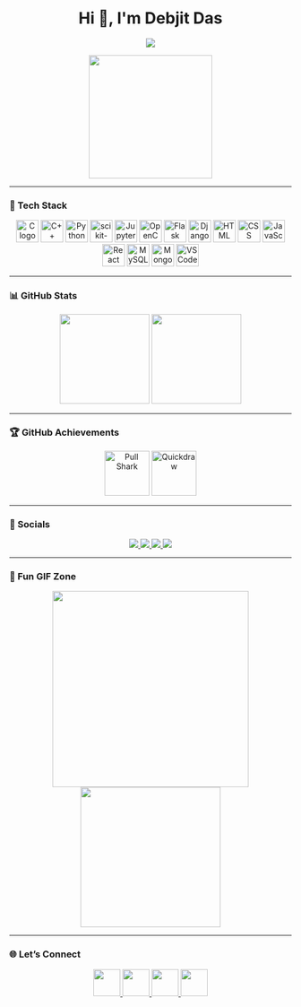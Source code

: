 <!-- HEADER -->
<h1 align="center">Hi 👋, I'm Debjit Das</h1>
<p align="center">
  <img src="https://readme-typing-svg.demolab.com/?lines=Crafting+AI-driven+Futures;CSE+(AI/ML)+Student;Tech+Enthusiast;Full-Stack+%26+ML+Developer&font=Fira+Code&center=true&width=440&height=45&color=36BCF7&vCenter=true&pause=1000&size=22" />
</p>

<p align="center">
  <img src="https://media.giphy.com/media/qgQUggAC3Pfv687qPC/giphy.gif" width="220" />
</p>

---

### 🚀 Tech Stack

<p align="center">

<!-- Programming Languages -->
<img src="https://cdn.jsdelivr.net/gh/devicons/devicon/icons/c/c-original.svg" height="40" alt="C logo" />
<img src="https://cdn.jsdelivr.net/gh/devicons/devicon/icons/cplusplus/cplusplus-original.svg" height="40" alt="C++ logo" />
<img src="https://cdn.jsdelivr.net/gh/devicons/devicon/icons/python/python-original.svg" height="40" alt="Python logo" />

<!-- Python ML Tools -->
<img src="https://upload.wikimedia.org/wikipedia/commons/0/05/Scikit_learn_logo_small.svg" height="40" alt="scikit-learn logo" />
<img src="https://cdn.jsdelivr.net/gh/devicons/devicon/icons/jupyter/jupyter-original.svg" height="40" alt="Jupyter logo" />
<img src="https://cdn.jsdelivr.net/gh/devicons/devicon/icons/opencv/opencv-original.svg" height="40" alt="OpenCV logo" />

<!-- Frameworks -->
<img src="https://cdn.jsdelivr.net/gh/devicons/devicon/icons/flask/flask-original.svg" height="40" alt="Flask logo" />
<img src="https://cdn.jsdelivr.net/gh/devicons/devicon/icons/django/django-plain.svg" height="40" alt="Django logo" />

<!-- Frontend -->
<img src="https://cdn.jsdelivr.net/gh/devicons/devicon/icons/html5/html5-original.svg" height="40" alt="HTML logo" />
<img src="https://cdn.jsdelivr.net/gh/devicons/devicon/icons/css3/css3-original.svg" height="40" alt="CSS logo" />
<img src="https://cdn.jsdelivr.net/gh/devicons/devicon/icons/javascript/javascript-original.svg" height="40" alt="JavaScript logo" />
<img src="https://cdn.jsdelivr.net/gh/devicons/devicon/icons/react/react-original.svg" height="40" alt="React logo" />

<!-- Database -->
<img src="https://cdn.jsdelivr.net/gh/devicons/devicon/icons/mysql/mysql-original.svg" height="40" alt="MySQL logo" />
<img src="https://cdn.jsdelivr.net/gh/devicons/devicon/icons/mongodb/mongodb-original.svg" height="40" alt="MongoDB logo" />

<!-- Tools -->
<img src="https://cdn.jsdelivr.net/gh/devicons/devicon/icons/vscode/vscode-original.svg" height="40" alt="VS Code logo" />

</p>

---

### 📊 GitHub Stats

<p align="center">
  <img src="https://github-readme-stats.vercel.app/api?username=debjit11&show_icons=true&theme=tokyonight&locale=en" height="160" />
  <img src="https://github-readme-stats.vercel.app/api/top-langs/?username=debjit11&layout=compact&theme=tokyonight" height="160" />
</p>

---

### 🏆 GitHub Achievements

<p align="center">
  <img src="https://github.githubassets.com/images/modules/profile/achievements/pull-shark-default.png" width="80" alt="Pull Shark" />
  <img src="https://github.githubassets.com/images/modules/profile/achievements/quickdraw-default.png" width="80" alt="Quickdraw" />
</p>

---

### 🔗 Socials

<p align="center">
  <a href="https://www.youtube.com/@Computer-Detective" target="_blank">
    <img src="https://img.shields.io/badge/Youtube-%23FF0000.svg?style=for-the-badge&logo=youtube&logoColor=white" />
  </a>
  <a href="https://www.instagram.com/debjitdas_jm/" target="_blank">
    <img src="https://img.shields.io/badge/Instagram-%23E4405F.svg?style=for-the-badge&logo=instagram&logoColor=white" />
  </a>
  <a href="https://www.linkedin.com/in/debjit-das-7a028128a/" target="_blank">
    <img src="https://img.shields.io/badge/LinkedIn-%230077B5.svg?style=for-the-badge&logo=linkedin&logoColor=white" />
  </a>
  <a href="mailto:debjitdasjm@gmail.com" target="_blank">
    <img src="https://img.shields.io/badge/Gmail-%23D14836.svg?style=for-the-badge&logo=gmail&logoColor=white" />
  </a>
</p>

---

### 🎯 Fun GIF Zone

<p align="center">
  <img src="https://media.giphy.com/media/LmNwrBhejkK9EFP504/giphy.gif" width="350" />
  <img src="https://media.giphy.com/media/kH1DBkPNyZPOk0BxrM/giphy.gif" width="250" />
</p>

---

### 🌐 Let’s Connect

<p align="center">
  <a href="https://www.linkedin.com/in/debjit-das-7a028128a/" target="_blank">
    <img src="https://raw.githubusercontent.com/maurodesouza/profile-readme-generator/master/src/assets/icons/social/linkedin/default.svg" width="48" />
  </a>
  <a href="https://www.youtube.com/@Computer-Detective" target="_blank">
    <img src="https://raw.githubusercontent.com/maurodesouza/profile-readme-generator/master/src/assets/icons/social/youtube/default.svg" width="48" />
  </a>
  <a href="https://www.instagram.com/debjitdas_jm/" target="_blank">
    <img src="https://raw.githubusercontent.com/maurodesouza/profile-readme-generator/master/src/assets/icons/social/instagram/default.svg" width="48" />
  </a>
  <a href="mailto:debjitdasjm@gmail.com" target="_blank">
    <img src="https://raw.githubusercontent.com/maurodesouza/profile-readme-generator/master/src/assets/icons/social/gmail/default.svg" width="48" />
  </a>
</p>
